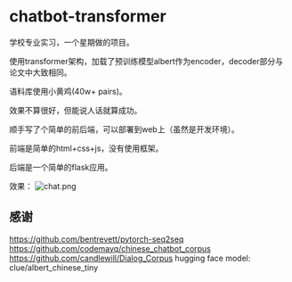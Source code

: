 # chatbot-transformer
学校专业实习，一个星期做的项目。

使用transformer架构，加载了预训练模型albert作为encoder，decoder部分与论文中大致相同。

语料库使用小黄鸡(40w+ pairs)。

效果不算很好，但能说人话就算成功。

顺手写了个简单的前后端，可以部署到web上（虽然是开发环境）。

前端是简单的html+css+js，没有使用框架。

后端是一个简单的flask应用。

效果：
![chat.png](https://github.com/EurFelux/chatbot-transformer/blob/main/resources/chat.png)


## 感谢
https://github.com/bentrevett/pytorch-seq2seq
https://github.com/codemayq/chinese_chatbot_corpus
https://github.com/candlewill/Dialog_Corpus
hugging face model: clue/albert_chinese_tiny

